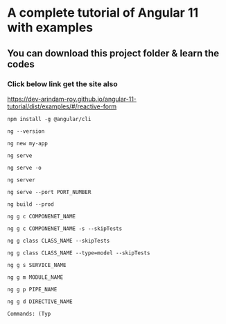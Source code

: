 # A complete tutorial of Angular 11 with examples

## You can download this project folder & learn the codes

### Click below link get the site also

<a href="https://dev-arindam-roy.github.io/angular-11-tutorial/dist/examples/#/reactive-form" target="_blank">
  https://dev-arindam-roy.github.io/angular-11-tutorial/dist/examples/#/reactive-form
  </a>
  
  
  
  ```
  npm install -g @angular/cli

ng --version

ng new my-app

ng serve

ng serve -o

ng server

ng serve --port PORT_NUMBER

ng build --prod

ng g c COMPONENET_NAME

ng g c COMPONENET_NAME -s --skipTests

ng g class CLASS_NAME --skipTests

ng g class CLASS_NAME --type=model --skipTests

ng g s SERVICE_NAME

ng g m MODULE_NAME

ng g p PIPE_NAME

ng g d DIRECTIVE_NAME

Commands: (Typ
  ```
